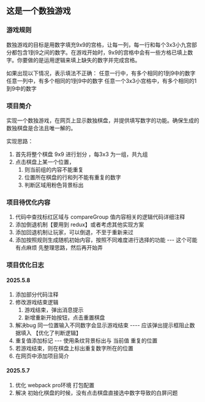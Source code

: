 ## 这是一个数独游戏
### 游戏规则
数独游戏的目标是用数字填充9x9的宫格，让每一列，每一行和每个3x3小九宫部分都包含1到9之间的数字。在游戏开始时，9x9的宫格中会有一些方格已填上数字。你要做的是运用逻辑来填上缺失的数字并完成宫格。

如果出现以下情况，表示填法不正确：
任意一行中，有多个相同的1到9中的数字
任意一列中，有多个相同的1到9中的数字
任意一个3x3小宫格中，有多个相同的1到9中的数字

### 项目简介
实现一个数独游戏，在网页上显示数独棋盘，并提供填写数字的功能。确保生成的数独棋盘是合法且唯一解的。

实现思路：
1. 首先将整个棋盘 9x9 进行划分 ，每3x3 为一组，共九组
2. 点击棋盘上某一个位置，
   1. 则当前组的内容不能重复
   2. 位置所在棋盘的行和列不能有重复的数字
   3. 判断区域用粉色背景标出

### 项目待优化内容
<!-- TODO: -->
1. 代码中查找标红区域与 compareGroup 值内容相关的逻辑代码详细注释
2. 添加倒退机制【要用到 redux】或者考虑其他实现方案
3. 添加回退机制让玩家，可以倒退，不至于重新来过
4. 添加按照规则生成随机初始内容，按照不同难度进行选择的功能 --- 这个可能有点麻烦 先整理思路，然后再开始弄


### 项目优化日志
#### 2025.5.8
1. 添加部分代码注释
2. 修改游戏结束逻辑 
   1. 游戏结束，弹出消息提示
   2. 新增重新开始按钮，点击重置棋盘
3. 解决bug 同一位置输入不同数字会显示游戏结束 ---- 应该弹出提示框阻止数据填入 【优化了判断逻辑】
4. 重复值添加标记 --- 使用条纹背景标出与 当前值 重复的位置
5. 若游戏结束，则在棋盘上标出重复数字所在的位置
6. 在网页中添加项目简介
#### 2025.5.7 
1. 优化 webpack pro环境 打包配置
2. 解决 初始化棋盘的时候，没有点击棋盘直接选中数字导致的白屏问题

